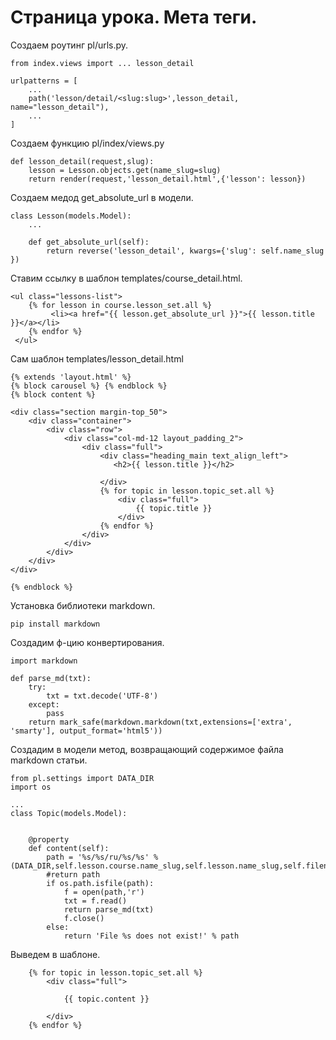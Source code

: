# Страница урока. Мета теги.
 
Создаем роутинг pl/urls.py.

    from index.views import ... lesson_detail

    urlpatterns = [
        ...
        path('lesson/detail/<slug:slug>',lesson_detail, name="lesson_detail"),
        ...
    ]

Создаем функцию pl/index/views.py

    def lesson_detail(request,slug):
        lesson = Lesson.objects.get(name_slug=slug)
        return render(request,'lesson_detail.html',{'lesson': lesson})

Создаем медод get_absolute_url в модели.

    class Lesson(models.Model):
        ...

        def get_absolute_url(self):
            return reverse('lesson_detail', kwargs={'slug': self.name_slug })

Ставим ссылку в шаблон templates/course_detail.html.

    <ul class="lessons-list">
        {% for lesson in course.lesson_set.all %}
             <li><a href="{{ lesson.get_absolute_url }}">{{ lesson.title }}</a></li>
        {% endfor %}
     </ul>

Сам шаблон templates/lesson_detail.html

    {% extends 'layout.html' %}
    {% block carousel %} {% endblock %}
    {% block content %}

    <div class="section margin-top_50">
        <div class="container">
            <div class="row">
                <div class="col-md-12 layout_padding_2">
                    <div class="full">
                        <div class="heading_main text_align_left">
                           <h2>{{ lesson.title }}</h2>

                        </div>
                        {% for topic in lesson.topic_set.all %}
                            <div class="full">      
                                {{ topic.title }}
                            </div>   
                        {% endfor %}                 
                    </div>
                </div>
            </div>        
        </div>
    </div>

    {% endblock %}



Установка библиотеки markdown.

    pip install markdown

Создадим ф-цию конвертирования.

    import markdown

    def parse_md(txt):
        try:
            txt = txt.decode('UTF-8')
        except:
            pass
        return mark_safe(markdown.markdown(txt,extensions=['extra', 'smarty'], output_format='html5'))

Создадим в модели метод, возвращающий содержимое файла markdown статьи.

    from pl.settings import DATA_DIR
    import os

    ...
    class Topic(models.Model):


        @property
        def content(self):
            path = '%s/%s/ru/%s/%s' % (DATA_DIR,self.lesson.course.name_slug,self.lesson.name_slug,self.filename)
            #return path
            if os.path.isfile(path):
                f = open(path,'r')
                txt = f.read()
                return parse_md(txt)
                f.close()
            else:
                return 'File %s does not exist!' % path

Выведем в шаблоне.

        {% for topic in lesson.topic_set.all %}
            <div class="full">      

                {{ topic.content }}

            </div>   
        {% endfor %}    


